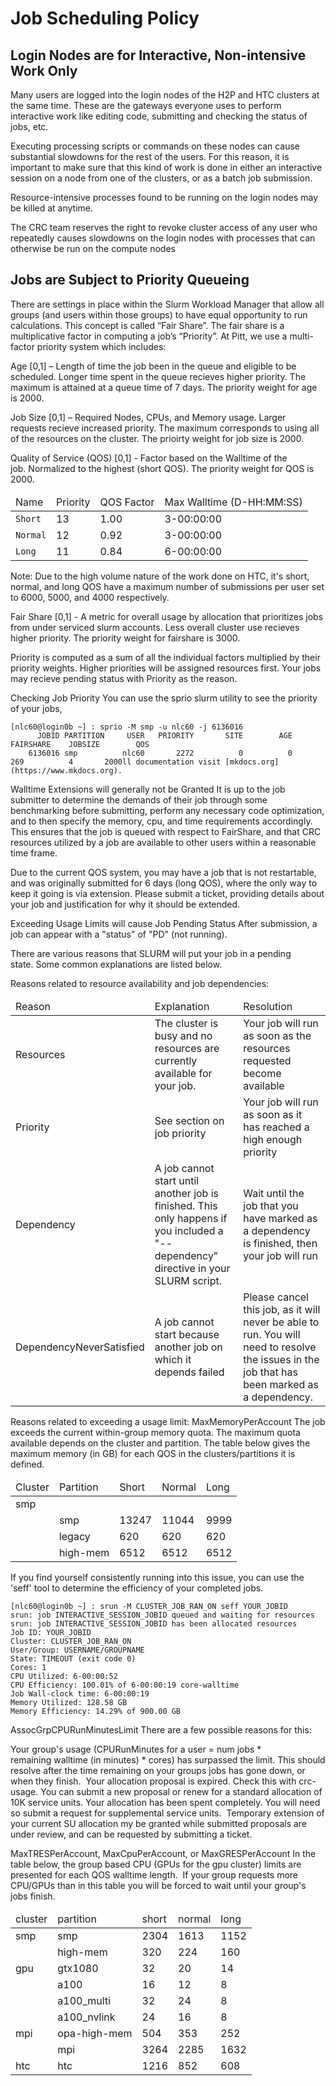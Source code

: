 # Job Scheduling Policy

## Login Nodes are for Interactive, Non-intensive Work Only

Many users are logged into the login nodes of the H2P and HTC clusters at the same time. These are the gateways everyone uses to perform interactive work like editing code, submitting and checking the status of jobs, etc.

Executing processing scripts or commands on these nodes can cause substantial slowdowns for the rest of the users. For this reason, it is important to make sure that this kind of work is done in either an interactive session on a node from one of the clusters, or as a batch job submission.

Resource-intensive processes found to be running on the login nodes may be killed at anytime.

The CRC team reserves the right to revoke cluster access of any user who repeatedly causes slowdowns on the login nodes with processes that can otherwise be run on the compute nodes 

## Jobs are Subject to Priority Queueing
There are settings in place within the Slurm Workload Manager that allow all groups (and users within those groups) to have equal opportunity to run calculations. This concept is called “Fair Share”. The fair share is a multiplicative factor in computing a job’s “Priority”. At Pitt, we use a multi-factor priority system which includes:

Age [0,1] – Length of time the job been in the queue and eligible to be scheduled. Longer time spent in the queue recieves higher priority. The maximum is attained at a queue time of 7 days. The priority weight for age is 2000.

Job Size [0,1] – Required Nodes, CPUs, and Memory usage. Larger requests recieve increased priority. The maximum corresponds to using all of the resources on the cluster. The prioirty weight for job size is 2000.

Quality of Service (QOS) [0,1] - Factor based on the Walltime of the job. Normalized to the highest (short QOS). The priority weight for QOS is 2000.

<link rel="stylesheet" href="https://cdn.datatables.net/1.13.4/css/jquery.dataTables.min.css">

<table class="display cell-border" id="nTable">
    <thead>
        <tr>
            <td>Name</td>
            <td>Priority</td>
            <td>QOS Factor</td>
            <td>Max Walltime (D-HH:MM:SS)</td>
        </tr>
    </thead>
    <tbody>
        <tr>
            <td><code>Short</code></td>
            <td>13</td>
            <td>1.00</td>
            <td>3-00:00:00</td>
        </tr>
        <tr>
            <td><code>Normal</code></td>
            <td>12</td>
            <td>0.92</td>
            <td>3-00:00:00</td>
        </tr>
        <tr>
            <td><code>Long</code></td>
            <td>11</td>
            <td>0.84</td>
            <td>6-00:00:00</td>
        </tr>
    </tbody>
</table>

<script type="text/javascript" src="https://code.jquery.com/jquery-3.7.0.min.js"></script>
<script type="text/javascript" src="https://cdn.datatables.net/1.13.4/js/jquery.dataTables.min.js"></script>

<script type="text/javascript">
    $(document).ready(function() {
        $('#nTable').DataTable({
            "paging": false,
            "bPaginate": false,
            "bLengthChange": false,
            "bFilter": true,
            "bInfo": false,
            "bAutoWidth": false,
            "searching": false,
            "ordering": false
        });
    });
</script>

Note: Due to the high volume nature of the work done on HTC, it's short, normal, and long QOS have a maximum number of submissions per user set to 6000, 5000, and 4000 respectively.

Fair Share [0,1] - A metric for overall usage by allocation that prioritizes jobs from under serviced slurm accounts. Less overall cluster use recieves higher priority. The priority weight for fairshare is 3000.

Priority is computed as a sum of all the individual factors multiplied by their priority weights. Higher priorities will be assigned resources first. Your jobs may recieve pending status with Priority as the reason.

Checking Job Priority
You can use the sprio slurm utility to see the priority of your jobs,


    [nlc60@login0b ~] : sprio -M smp -u nlc60 -j 6136016
          JOBID PARTITION     USER   PRIORITY       SITE        AGE  FAIRSHARE    JOBSIZE        QOS                 
        6136016 smp          nlc60       2272          0          0        269          4       2000ll documentation visit [mkdocs.org](https://www.mkdocs.org).


Walltime Extensions will generally not be Granted
It is up to the job submitter to determine the demands of their job through some benchmarking before submitting, perform any necessary code optimization, and to then specify the memory, cpu, and time requirements accordingly. This ensures that the job is queued with respect to FairShare, and that CRC resources utilized by a job are available to other users within a reasonable time frame. 

Due to the current QOS system, you may have a job that is not restartable, and was originally submitted for 6 days (long QOS), where the only way to keep it going is via extension. Please submit a ticket, providing details about your job and justification for why it should be extended. 

Exceeding Usage Limits will cause Job Pending Status
After submission, a job can appear with a "status" of "PD" (not running).

There are various reasons that SLURM will put your job in a pending state. Some common explanations are listed below.

Reasons related to resource availability and job dependencies:

<table class="display cell-border" id="aTable">
    <thead>
        <tr>
            <td>Reason</td>
            <td>Explanation</td>
            <td>Resolution</td>
        </tr>
    </thead>
    <tbody>
        <tr>
            <td>Resources</td>
            <td>The cluster is busy and no resources are currently available for your job.</td>
            <td>Your job will run as soon as the resources requested become available</td>
        </tr>
        <tr>
            <td>Priority</td>
            <td>See section on job priority</td>
            <td>Your job will run as soon as it has reached a high enough priority</td>
        </tr>
        <tr>
            <td>Dependency</td>
            <td>A job cannot start until another job is finished. This only happens if you included a &quot;--dependency&quot; directive in your SLURM script.</td>
            <td>Wait until the job that you have marked as a dependency is finished, then your job will run</td>
        </tr>
        <tr>
            <td>DependencyNeverSatisfied</td>
            <td>A job cannot start because another job on which it depends failed</td>
            <td>Please cancel this job, as it will never be able to run. You will need to resolve the issues in the job that has been marked as a dependency.</td>
        </tr>
    </tbody>
</table>
<script type="text/javascript">
    $(document).ready(function() {
        $('#aTable').DataTable({
            "paging": false,
            "bPaginate": false,
            "bLengthChange": false,
            "bFilter": true,
            "bInfo": false,
            "bAutoWidth": false,
            "searching": false,
            "ordering": false
        });
    });
</script>

Reasons related to exceeding a usage limit:
MaxMemoryPerAccount
The job exceeds the current within-group memory quota. The maximum quota available depends on the cluster and partition. The table below gives the maximum memory (in GB) for each QOS in the clusters/partitions it is defined. 

<table class="display cell-border" id="bTable">
    <thead>
        <tr>
            <td>Cluster</td>
            <td>Partition</td>
            <td>Short</td>
            <td>Normal</td>
            <td>Long</td>
        </tr>
    </thead>
    <tbody>
        <tr>
            <td>smp</td>
            <td></td>
            <td></td>
            <td></td>
            <td></td>
        </tr>
        <tr>
            <td></td>
            <td>smp</td>
            <td>13247</td>
            <td>11044</td>
            <td>9999</td>
        </tr>
        <tr>
            <td></td>
            <td>legacy</td>
            <td>620</td>
            <td>620</td>
            <td>620</td>
        </tr>
        <tr>
            <td></td>
            <td>high-mem</td>
            <td>6512</td>
            <td>6512</td>
            <td>6512</td>
        </tr>
    </tbody>
</table>
<script type="text/javascript">
    $(document).ready(function() {
        $('#bTable').DataTable({
            "paging": false,
            "bPaginate": false,
            "bLengthChange": false,
            "bFilter": true,
            "bInfo": false,
            "bAutoWidth": false,
            "searching": false,
            "ordering": false
        });
    });
</script>

If you find yourself consistently running into this issue, you can use the 'seff' tool to determine the efficiency of your completed jobs. 

    [nlc60@login0b ~] : srun -M CLUSTER_JOB_RAN_ON seff YOUR_JOBID
    srun: job INTERACTIVE_SESSION_JOBID queued and waiting for resources
    srun: job INTERACTIVE_SESSION_JOBID has been allocated resources
    Job ID: YOUR_JOBID
    Cluster: CLUSTER_JOB_RAN_ON
    User/Group: USERNAME/GROUPNAME
    State: TIMEOUT (exit code 0)
    Cores: 1
    CPU Utilized: 6-00:00:52
    CPU Efficiency: 100.01% of 6-00:00:19 core-walltime
    Job Wall-clock time: 6-00:00:19
    Memory Utilized: 128.58 GB
    Memory Efficiency: 14.29% of 900.00 GB

AssocGrpCPURunMinutesLimit
There are a few possible reasons for this:

Your group's usage (CPURunMinutes for a user = num jobs * remaining walltime (in minutes) * cores) has surpassed the limit. This should resolve after the time remaining on your groups jobs has gone down, or when they finish. 
Your allocation proposal is expired. Check this with crc-usage. You can submit a new proposal or renew for a standard allocation of 10K service units.
Your allocation has been spent completely. You will need so submit a request for supplemental service units. 
Temporary extension of your current SU allocation my be granted while submitted proposals are under review, and can be requested by submitting a ticket.

MaxTRESPerAccount, MaxCpuPerAccount, or MaxGRESPerAccount
In the table below, the group based CPU (GPUs for the gpu cluster) limits are presented for each QOS walltime length.  If your group requests more CPU/GPUs than in this table you will be forced to wait until your group's jobs finish.

<table class="display cell-border" id="cTable">
    <thead>
        <tr>
            <td>cluster</td>
            <td>partition</td>
            <td>short</td>
            <td>normal</td>
            <td>long</td>
        </tr>
    </thead>
    <tbody>
        <tr>
            <td>smp</td>
            <td>smp</td>
            <td>2304</td>
            <td>1613</td>
            <td>1152</td>
        </tr>
        <tr>
            <td></td>
            <td>high-mem</td>
            <td>320</td>
            <td>224</td>
            <td>160</td>
        </tr>
        <tr>
            <td>gpu</td>
            <td>gtx1080</td>
            <td>32</td>
            <td>20</td>
            <td>14</td>
        </tr>
        <tr>
            <td></td>
            <td>a100</td>
            <td>16</td>
            <td>12</td>
            <td>8</td>
        </tr>
        <tr>
            <td></td>
            <td>a100_multi</td>
            <td>32</td>
            <td>24</td>
            <td>8</td>
        </tr>
        <tr>
            <td></td>
            <td>a100_nvlink</td>
            <td>24</td>
            <td>16</td>
            <td>8</td>
        </tr>
        <tr>
            <td>mpi</td>
            <td>opa-high-mem</td>
            <td>504</td>
            <td>353</td>
            <td>252</td>
        </tr>
        <tr>
            <td></td>
            <td>mpi</td>
            <td>3264</td>
            <td>2285</td>
            <td>1632</td>
        </tr>
        <tr>
            <td>htc</td>
            <td>htc</td>
            <td>1216</td>
            <td>852</td>
            <td>608</td>
        </tr>
    </tbody>
</table>
<script type="text/javascript">
    $(document).ready(function() {
        $('#cTable').DataTable({
            "paging": false,
            "bPaginate": false,
            "bLengthChange": false,
            "bFilter": true,
            "bInfo": false,
            "bAutoWidth": false,
            "searching": false,
            "ordering": false
        });
    });
</script>
